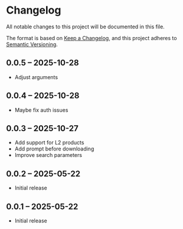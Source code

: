 # Changelog

All notable changes to this project will be documented in this file.

The format is based on [Keep a Changelog](https://keepachangelog.com/en/1.0.0/),
and this project adheres to [Semantic Versioning](https://semver.org/spec/v2.0.0.html).

## 0.0.5 – 2025-10-28

- Adjust arguments

## 0.0.4 – 2025-10-28

- Maybe fix auth issues

## 0.0.3 – 2025-10-27

- Add support for L2 products
- Add prompt before downloading
- Improve search parameters

## 0.0.2 – 2025-05-22

- Initial release

## 0.0.1 – 2025-05-22

- Initial release
